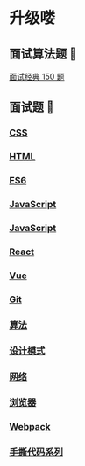 # 升级喽

## 面试算法题 🚀

[面试经典 150 题](https://leetcode.cn/studyplan/top-interview-150/)

## 面试题 🚀

### [CSS](./interview/CSS/index.md)

### [HTML](./interview/HTML/html相关.md)

### [ES6](./interview/ES6/router.md)

### [JavaScript](./interview/JavaScript/index.md)

### [JavaScript](./interview/Ts/index.md)

### [React](./interview/React/index.md)

### [Vue](./interview/Vue/vue.md)

### [Git](./interview/git/index.md)

### [算法](./interview/算法Code/index.md)


### [设计模式](./interview/设计模式/index.md)

### [网络](./interview/网络/index.md)


### [浏览器](./interview/浏览器/index.md)

### [Webpack](./interview/Webpack/index.md)


### [手撕代码系列](./interview/自测系列.md)